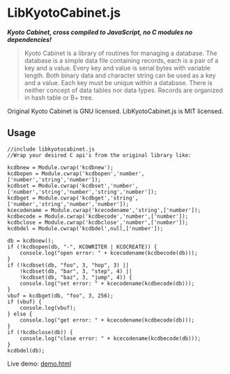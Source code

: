 LibKyotoCabinet.js
==================

***Kyoto Cabinet, cross compiled to JavaScript, no C modules no dependencies!***

> Kyoto Cabinet is a library of routines for managing a database. The database is a simple data file containing records, each is a pair of a key and a value. Every key and value is serial bytes with variable length. Both binary data and character string can be used as a key and a value. Each key must be unique within a database. There is neither concept of data tables nor data types. Records are organized in hash table or B+ tree.

Original Kyoto Cabinet is GNU licensed. LibKyotoCabinet.js is MIT licensed.

Usage
-----
    //include libkyotocabinet.js
    //Wrap your desired C api's from the original library like:
    
    kcdbnew = Module.cwrap('kcdbnew');
    kcdbopen = Module.cwrap('kcdbopen','number',['number','string','number']);
    kcdbset = Module.cwrap('kcdbset','number',['number','string','number','string','number']);
    kcdbget = Module.cwrap('kcdbget','string',['number','string','number','number']);
    kcecodename = Module.cwrap('kcecodename','string',['number']);
    kcdbecode = Module.cwrap('kcdbecode','number',['number']);
    kcdbclose = Module.cwrap('kcdbclose','number',['number']);
    kcdbdel = Module.cwrap('kcdbdel',null,['number']);

    db = kcdbnew();
    if (!kcdbopen(db, "-", KCOWRITER | KCOCREATE)) {
        console.log("open error: " + kcecodename(kcdbecode(db)));
    }
    if (!kcdbset(db, "foo", 3, "hop", 3) ||
        !kcdbset(db, "bar", 3, "step", 4) ||
        !kcdbset(db, "baz", 3, "jump", 4)) {
        console.log("set error: " + kcecodename(kcdbecode(db)));
    }
    vbuf = kcdbget(db, "foo", 3, 256);
    if (vbuf) {
        console.log(vbuf);
    } else {
        console.log("get error: " + kcecodename(kcdbecode(db)));
    }
    if (!kcdbclose(db)) {
        console.log("close error: " + kcecodename(kcdbecode(db)));
    }
    kcdbdel(db);


Live demo: [demo.html][1]


  [1]: https://rawgithub.com/vulture0/LibKyotoCabinet.js/master/index.html
